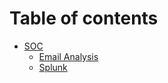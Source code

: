 # Table of contents

* [SOC](README.md)
  * [Email Analysis](soc/email-analysis.md)
  * [Splunk](soc/splunk.md)
